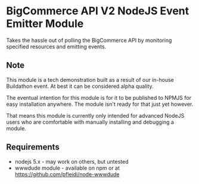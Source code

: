 BigCommerce API V2 NodeJS Event Emitter Module
==============================================

Takes the hassle out of polling the BigCommerce API by monitoring specified resources and emitting events.

Note
----

This module is a tech demonstration built as a result of our in-house Buildathon event. At best it can be considered
alpha quality.

The eventual intention for this module is for it to be published to NPMJS for easy installation anywhere. The module
isn't ready for that just yet however.

That means this module is currently only intended for advanced NodeJS users who are comfortable with manually installing
and debugging a module.

Requirements
------------

* nodejs 5.x - may work on others, but untested
* wwwdude module - available on npm or at https://github.com/pfleidi/node-wwwdude
